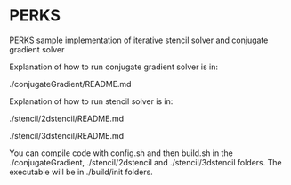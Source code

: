 # PERKS
PERKS sample implementation of iterative stencil solver and conjugate gradient solver

Explanation of how to run conjugate gradient solver is in:

./conjugateGradient/README.md

Explanation of how to run stencil solver is in:

./stencil/2dstencil/README.md

./stencil/3dstencil/README.md

You can compile code with config.sh and then build.sh in the ./conjugateGradient, ./stencil/2dstencil and ./stencil/3dstencil folders.
The executable will be in ./build/init folders. 
